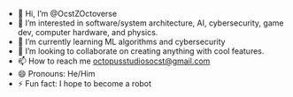 - 👋 Hi, I’m @OcstZOctoverse
- 👀 I’m interested in software/system architecture, AI, cybersecurity, game dev, computer hardware, and physics.
- 🌱 I’m currently learning ML algorithms and cybersecurity
- 💞️ I’m looking to collaborate on creating anything with cool features.
- 📫 How to reach me octopusstudiosocst@gmail.com
- 😄 Pronouns: He/Him
- ⚡ Fun fact: I hope to become a robot

<!---
OcstZOctoverse/OcstZOctoverse is a ✨ special ✨ repository because its `README.md` (this file) appears on your GitHub profile.
You can click the Preview link to take a look at your changes.
--->
